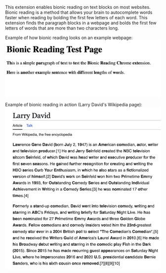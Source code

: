 This extension enables bionic reading on text blocks on most websites. 
Bionic reading is a method that allows your brain to autocomplete words faster when reading by bolding the first few letters of each word. This extension finds the paragraph blocks in a webpage and bolds the first few letters of words that are more than two characters long.

Example of how bionic reading looks on an example webpage:
<img width="555" alt="Screenshot 2024-12-28 at 7 46 30 PM" src="image.png" />



Example of bionic reading in action (Larry David's Wikipedia page):
<img width="617" alt="Screenshot 2024-12-28 at 7 46 53 PM" src="image-1.png" />
